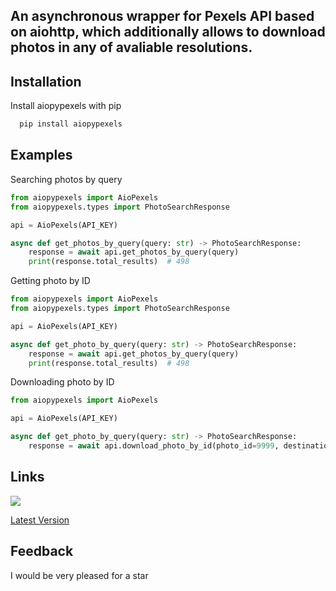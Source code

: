 
## An asynchronous wrapper for Pexels API based on aiohttp, which additionally allows to download photos in any of avaliable resolutions.


## Installation

Install aiopypexels with pip

```bash
  pip install aiopypexels
```
    
## Examples

Searching photos by query 
```python
from aiopypexels import AioPexels
from aiopypexels.types import PhotoSearchResponse

api = AioPexels(API_KEY)

async def get_photos_by_query(query: str) -> PhotoSearchResponse:
    response = await api.get_photos_by_query(query)
    print(response.total_results)  # 498

```
Getting photo by ID 
```python
from aiopypexels import AioPexels
from aiopypexels.types import PhotoSearchResponse

api = AioPexels(API_KEY)

async def get_photo_by_query(query: str) -> PhotoSearchResponse:
    response = await api.get_photos_by_query(query)
    print(response.total_results)  # 498

```
Downloading photo by ID 
```python
from aiopypexels import AioPexels

api = AioPexels(API_KEY)

async def get_photo_by_query(query: str) -> PhotoSearchResponse:
    response = await api.download_photo_by_id(photo_id=9999, destination = './photos/test.jpeg', quality='original'))

```


## Links
[![](https://img.shields.io/github/stars/ggindinson?label=GitHub%20Repo&style=social)](https://github.com/ggindinson/aiopypexels)

[Latest Version](https://pypi.python.org/pypi/aiopypexels/)


## Feedback

I would be very pleased for a star
